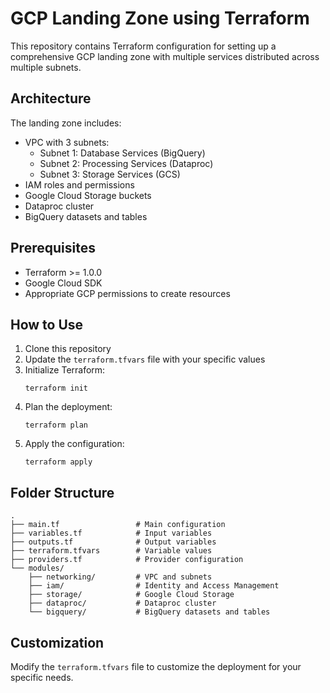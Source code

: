 # GCP Landing Zone using Terraform

This repository contains Terraform configuration for setting up a comprehensive GCP landing zone with multiple services distributed across multiple subnets.

## Architecture

The landing zone includes:
- VPC with 3 subnets:
  - Subnet 1: Database Services (BigQuery)
  - Subnet 2: Processing Services (Dataproc)
  - Subnet 3: Storage Services (GCS)
- IAM roles and permissions
- Google Cloud Storage buckets
- Dataproc cluster
- BigQuery datasets and tables

## Prerequisites

- Terraform >= 1.0.0
- Google Cloud SDK
- Appropriate GCP permissions to create resources

## How to Use

1. Clone this repository
2. Update the `terraform.tfvars` file with your specific values
3. Initialize Terraform:
   ```
   terraform init
   ```
4. Plan the deployment:
   ```
   terraform plan
   ```
5. Apply the configuration:
   ```
   terraform apply
   ```

## Folder Structure

```
.
├── main.tf                 # Main configuration
├── variables.tf            # Input variables
├── outputs.tf              # Output variables
├── terraform.tfvars        # Variable values
├── providers.tf            # Provider configuration
└── modules/
    ├── networking/         # VPC and subnets
    ├── iam/                # Identity and Access Management
    ├── storage/            # Google Cloud Storage
    ├── dataproc/           # Dataproc cluster
    └── bigquery/           # BigQuery datasets and tables
```

## Customization

Modify the `terraform.tfvars` file to customize the deployment for your specific needs.